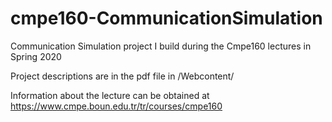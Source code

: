 # cmpe160-CommunicationSimulation
Communication Simulation project I build during the Cmpe160 lectures in Spring 2020

Project descriptions are in the pdf file in /Webcontent/

Information about the lecture can be obtained at https://www.cmpe.boun.edu.tr/tr/courses/cmpe160
